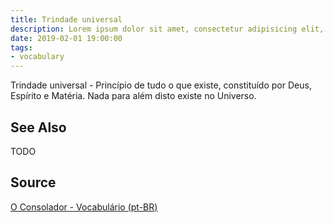 ```yaml
---
title: Trindade universal
description: Lorem ipsum dolor sit amet, consectetur adipisicing elit, sed do eiusmod tempor incididunt ut labore et dolore magna aliqua.  TODO
date: 2019-02-01 19:00:00
tags:
- vocabulary
---
```


Trindade universal - Princípio de tudo o que existe, constituído por Deus, Espírito e Matéria. Nada para além disto existe no Universo. 

## See Also
TODO

## Source
[O Consolador - Vocabulário (pt-BR)](http://www.oconsolador.com.br/linkfixo/vocabulario/principal.html)
